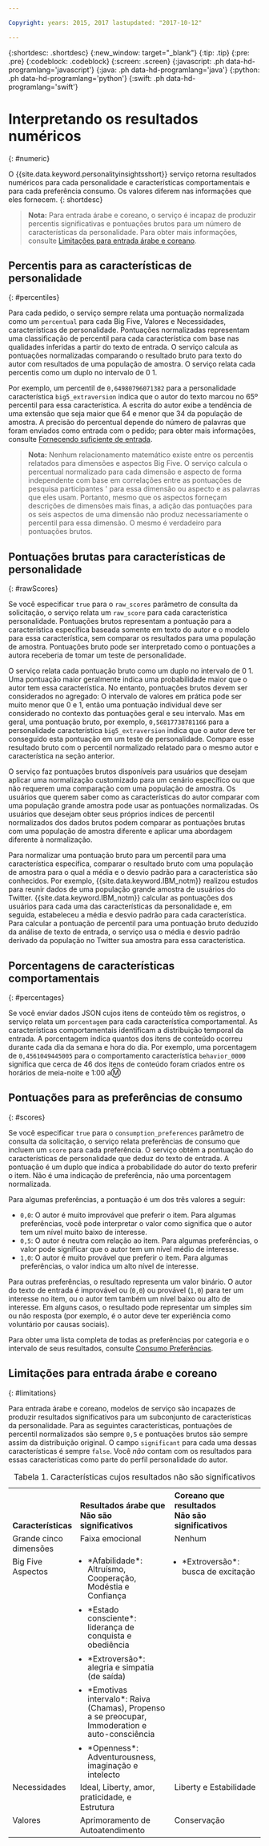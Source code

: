 ```yaml
---

Copyright: years: 2015, 2017 lastupdated: "2017-10-12"

---
```


{:shortdesc: .shortdesc}
{:new_window: target="_blank"}
{:tip: .tip}
{:pre: .pre}
{:codeblock: .codeblock}
{:screen: .screen}
{:javascript: .ph data-hd-programlang='javascript'}
{:java: .ph data-hd-programlang='java'}
{:python: .ph data-hd-programlang='python'}
{:swift: .ph data-hd-programlang='swift'}

# Interpretando os resultados numéricos
{: #numeric}

O {{site.data.keyword.personalityinsightsshort}} serviço retorna resultados numéricos para cada personalidade e características comportamentais e para cada preferência consumo. Os valores diferem nas informações que eles fornecem.
{: shortdesc}

> **Nota:** Para entrada árabe e coreano, o serviço é incapaz de produzir percentis significativas e pontuações brutos para um número de características da personalidade. Para obter mais informações, consulte [Limitações para entrada árabe e coreano](#limitations).

## Percentis para as características de personalidade
{: #percentiles}

Para cada pedido, o serviço sempre relata uma pontuação normalizada como um `percentual` para cada Big Five, Valores e Necessidades, características de personalidade. Pontuações normalizadas representam uma classificação de percentil para cada característica com base nas qualidades inferidas a partir do texto de entrada. O serviço calcula as pontuações normalizadas comparando o resultado bruto para texto do autor com resultados de uma população de amostra. O serviço relata cada percentis como um duplo no intervalo de 0 1.

Por exemplo, um percentil de `0,64980796071382` para a personalidade característica `big5_extraversion` indica que o autor do texto marcou no 65º percentil para essa característica. A escrita do autor exibe a tendência de uma extensão que seja maior que 64 e menor que 34 da população de amostra. A precisão do percentual depende do número de palavras que foram enviados como entrada com o pedido; para obter mais informações, consulte [Fornecendo suficiente de entrada](/docs/services/personality-insights/input.html#sufficient).

> **Nota:** Nenhum relacionamento matemático existe entre os percentis relatados para dimensões e aspectos Big Five. O serviço calcula o percentual normalizado para cada dimensão e aspecto de forma independente com base em correlações entre as pontuações de pesquisa participantes ' para essa dimensão ou aspecto e as palavras que eles usam. Portanto, mesmo que os aspectos forneçam descrições de dimensões mais finas, a adição das pontuações para os seis aspectos de uma dimensão não produz necessariamente o percentil para essa dimensão. O mesmo é verdadeiro para pontuações brutos.

## Pontuações brutas para características de personalidade
{: #rawScores}

Se você especificar `true` para o `raw_scores` parâmetro de consulta da solicitação, o serviço relata um `raw_score` para cada característica personalidade. Pontuações brutos representam a pontuação para a característica específica baseada somente em texto do autor e o modelo para essa característica, sem comparar os resultados para uma população de amostra. Pontuações bruto pode ser interpretado como o pontuações a autora receberia de tomar um teste de personalidade.

O serviço relata cada pontuação bruto como um duplo no intervalo de 0 1. Uma pontuação maior geralmente indica uma probabilidade maior que o autor tem essa característica. No entanto, pontuações brutos devem ser considerados no agregado: O intervalo de valores em prática pode ser muito menor que 0 e 1, então uma pontuação individual deve ser considerado no contexto das pontuações geral e seu intervalo. Mas em geral, uma pontuação bruto, por exemplo, `0,56817738781166` para a personalidade característica `big5_extraversion` indica que o autor deve ter conseguido esta pontuação em um teste de personalidade. Compare esse resultado bruto com o percentil normalizado relatado para o mesmo autor e característica na seção anterior.

O serviço faz pontuações brutos disponíveis para usuários que desejam aplicar uma normalização customizado para um cenário específico ou que não requerem uma comparação com uma população de amostra. Os usuários que querem saber como as características do autor comparar com uma população grande amostra pode usar as pontuações normalizadas. Os usuários que desejam obter seus próprios índices de percentil normalizados dos dados brutos podem comparar as pontuações brutas com uma população de amostra diferente e aplicar uma abordagem diferente à normalização.

Para normalizar uma pontuação bruto para um percentil para uma característica específica, comparar o resultado bruto com uma população de amostra para o qual a média e o desvio padrão para a característica são conhecidos. Por exemplo, {{site.data.keyword.IBM_notm}} realizou estudos para reunir dados de uma população grande amostra de usuários do Twitter. {{site.data.keyword.IBM_notm}} calcular as pontuações dos usuários para cada uma das características da personalidade e, em seguida, estabeleceu a média e desvio padrão para cada característica. Para calcular a pontuação de percentil para uma pontuação bruto deduzido da análise de texto de entrada, o serviço usa o média e desvio padrão derivado da população no Twitter sua amostra para essa característica.

## Porcentagens de características comportamentais
{: #percentages}

Se você enviar dados JSON cujos itens de conteúdo têm os registros, o serviço relata um `porcentagem` para cada característica comportamental. As características comportamentais identificam a distribuição temporal da entrada. A porcentagem indica quantos dos itens de conteúdo ocorreu durante cada dia da semana e hora do dia. Por exemplo, uma porcentagem de `0,4561049445005` para o comportamento característica `behavior_0000` significa que cerca de 46 dos itens de conteúdo foram criados entre os horários de meia-noite e 1:00 a:m:

## Pontuações para as preferências de consumo
{: #scores}

Se você especificar `true` para o `consumption_preferences` parâmetro de consulta da solicitação, o serviço relata preferências de consumo que incluem um `score` para cada preferência. O serviço obtém a pontuação do características de personalidade que deduz do texto de entrada. A pontuação é um duplo que indica a probabilidade do autor do texto preferir o item. Não é uma indicação de preferência, não uma porcentagem normalizada.

Para algumas preferências, a pontuação é um dos três valores a seguir:

-   `0,0`: O autor é muito improvável que preferir o item. Para algumas preferências, você pode interpretar o valor como significa que o autor tem um nível muito baixo de interesse.
-   `0,5`: O autor é neutra com relação ao item. Para algumas preferências, o valor pode significar que o autor tem um nível médio de interesse.
-   `1,0`: O autor é muito provável que preferir o item. Para algumas preferências, o valor indica um alto nível de interesse.

Para outras preferências, o resultado representa um valor binário. O autor do texto de entrada é improvável ou (`0,0`) ou provável (`1,0`) para ter um interesse no item, ou o autor tem também um nível baixo ou alto de interesse. Em alguns casos, o resultado pode representar um simples sim ou não resposta (por exemplo, é o autor deve ter experiência como voluntário por causas sociais).

Para obter uma lista completa de todas as preferências por categoria e o intervalo de seus resultados, consulte [Consumo Preferências](/docs/services/personality-insights/preferences.html).

## Limitações para entrada árabe e coreano
{: #limitations}

Para entrada árabe e coreano, modelos de serviço são incapazes de produzir resultados significativos para um subconjunto de características da personalidade. Para as seguintes características, pontuações de percentil normalizados são sempre `0,5` e pontuações brutos são sempre assim da distribuição original. O campo `significant` para cada uma dessas características é sempre `false`. Você *não* contam com os resultados para essas características como parte do perfil personalidade do autor.

<table>
  <caption>Tabela 1. Características cujos resultados não são significativos</caption>
  <tr>
    <th style="text-align:left; vertical-align:bottom">
      Características
    </th>
    <th style="text-align:left; vertical-align:bottom; width:40%">
      Resultados árabe que<br/>Não são significativos
    </th>
    <th style="text-align:left; vertical-align:bottom; width:40%">
      Coreano que resultados<br/>Não são significativos
    </th>
  </tr>
  <tr>
    <td style="text-align:left; vertical-align:top">
      Grande cinco dimensões
    </td>
    <td style="text-align:left; vertical-align:top">
      Faixa emocional
    </td>
    <td style="text-align:left; vertical-align:top">
      Nenhum
    </td>
  </tr>
  <tr>
    <td style="text-align:left; vertical-align:top">
      Big Five Aspectos
    </td>
    <td style="text-align:left; vertical-align:top">
      <ul style="margin:0px 0px 0px 15px; padding:0px">
        <li style="margin:0px; line-height:110%; padding:0px">
          *Afabilidade*: Altruísmo, Cooperação, Modéstia e Confiança
        </li>
        <li style="margin:10px 0px 0px 0px; line-height:110%; padding:0px">
          *Estado consciente*: liderança de conquista e obediência
        </li>
        <li style="margin:10px 0px 0px 0px; line-height:110%; padding:0px">
          *Extroversão*: alegria e simpatia (de saída)
        </li>
        <li style="margin:10px 0px 0px 0px; line-height:110%; padding:0px">
          *Emotivas intervalo*: Raiva (Chamas), Propenso a se preocupar, Immoderation e auto-consciência
        </li>
        <li style="margin:10px 0px 0px 0px; line-height:110%; padding:0px">
          *Openness*: Adventurousness, imaginação e intelecto
        </li>
      </ul>
    </td>
    <td style="text-align:left; vertical-align:top">
      <ul style="margin:0px 0px 0px 15px; padding:0px">
        <li style="margin:0px; padding:0px">
          *Extroversão*: busca de excitação
        </li>
      </ul>
    </td>
  </tr>
  <tr>
    <td style="text-align:left; vertical-align:top">
      Necessidades
    </td>
    <td style="text-align:left; vertical-align:top">
      Ideal, Liberty, amor, praticidade, e Estrutura
    </td>
    <td style="text-align:left; vertical-align:top">
      Liberty e Estabilidade
    </td>
  </tr>
  </tr>
    <td style="text-align:left; vertical-align:top">
      Valores
    </td>
    <td style="text-align:left; vertical-align:top">
      Aprimoramento de Autoatendimento
    </td>
    <td style="text-align:left; vertical-align:top">
      Conservação
    </td>
  </tr>
</table>

